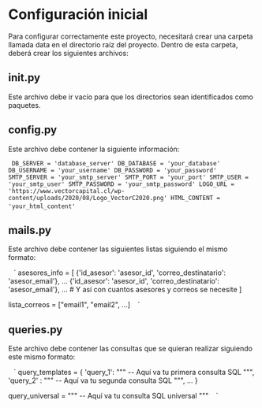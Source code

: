 # Configuración inicial

Para configurar correctamente este proyecto, necesitará crear una carpeta llamada data en el directorio raíz del proyecto. Dentro de esta carpeta, deberá crear los siguientes archivos:

## __init__.py
Este archivo debe ir vacío para que los directorios sean identificados como paquetes. 

## config.py 

Este archivo debe contener la siguiente información:

` ` `
DB_SERVER = 'database_server'
DB_DATABASE = 'your_database'
DB_USERNAME = 'your_username'
DB_PASSWORD = 'your_password'
SMTP_SERVER = 'your_smtp_server'
SMTP_PORT = 'your_port'
SMTP_USER = 'your_smtp_user'
SMTP_PASSWORD = 'your_smtp_password'
LOGO_URL = 'https://www.vectorcapital.cl/wp-content/uploads/2020/08/Logo_VectorC2020.png'
HTML_CONTENT = 'your_html_content'
` ` `

## mails.py 

Este archivo debe contener las siguientes listas siguiendo el mismo formato: 

` ` `
asesores_info = [
    {'id_asesor': 'asesor_id', 'correo_destinatario': 'asesor_email'}, ... 
    {'id_asesor': 'asesor_id', 'correo_destinatario': 'asesor_email'}, ... 
    # Y así con cuantos asesores y correos se necesite 
] 

lista_correos = ["email1", "email2", ...]
` ` `
## queries.py 

Este archivo debe contener las consultas que se quieran realizar siguiendo este mismo formato: 

` ` `
query_templates = {
    'query_1': """
    -- Aquí va tu primera consulta SQL 
    """,
    'query_2' : """
    -- Aquí va tu segunda consulta SQL
    """,
    ...
}

query_universal = """
    -- Aquí va tu consulta SQL universal
"""
` ` `
